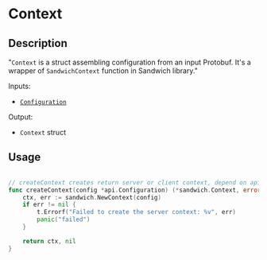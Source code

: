 # Context

## Description


"`Context` is a struct assembling configuration from an input Protobuf. It's a wrapper of `SandwichContext` function in Sandwich library."

Inputs:
- [`Configuration`](./configuration.md)

Output:
- `Context` struct


## Usage

```go

// createContext creates return server or client context, depend on api.Configuration settings
func createContext(config *api.Configuration) (*sandwich.Context, error) {
	ctx, err := sandwich.NewContext(config)
	if err != nil {
		t.Errorf("Failed to create the server context: %v", err)
		panic("failed")
	}

	return ctx, nil
}

```
